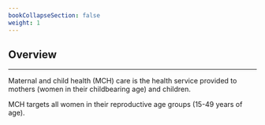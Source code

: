 ```yaml
---
bookCollapseSection: false
weight: 1
---
```


## **Overview**
---

Maternal and child health (MCH) care is the health service provided to mothers (women in their childbearing age) and children.

MCH targets all women in their reproductive age groups (15-49 years of age).
